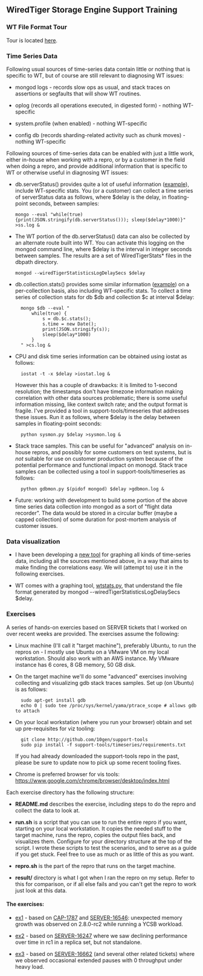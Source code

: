 ## WiredTiger Storage Engine Support Training

### WT File Format Tour

Tour is located [here](../mdb-wt/tour.md).

### Time Series Data

Following usual sources of time-series data contain little or nothing
that is specific to WT, but of course are still relevant to diagnosing
WT issues:

* mongod logs - records slow ops as usual, and stack traces
  on assertions or segfaults that will show WT routines.

* oplog (records all operations executed, in digested form) - nothing
  WT-specific

* system.profile (when enabled) - nothing WT-specific

* config db (records sharding-related activity such as chunk moves) -
  nothing WT-specific

Following sources of time-series data can be enabled with just a
little work, either in-house when working with a repro, or by a
customer in the field when doing a repro, and provide additional
information that is specific to WT or otherwise useful in diagnosing
WT issues:

* db.serverStatus() provides quite a lot of useful information
  ([example](ex-ss.json)), include WT-specific stats. You (or a
  customer) can collect a time series of serverStatus data as follows,
  where $delay is the delay, in floating-point seconds, between
  samples:

      mongo --eval "while(true) {print(JSON.stringify(db.serverStatus())); sleep($delay*1000)}" >ss.log &

* The WT portion of the db.serverStatus() data can also be collected
  by an alternate route built into WT. You can activate this logging
  on the mongod command line, where $delay is the interval in integer
  seconds between samples. The results are a set of WiredTigerStats\*
  files in the dbpath directory.

      mongod --wiredTigerStatisticsLogDelaySecs $delay

* db.collection.stats() provides some similar information
  ([example](ex-cs.json)) on a per-collection basis, also including
  WT-specific stats. To collect a time series of collection stats for
  db $db and collection $c at interval $delay:

        mongo $db --eval "
            while(true) {
                s = db.$c.stats();
                s.time = new Date();
                print(JSON.stringify(s));
                sleep($delay*1000)
            }
        " >cs.log &

* CPU and disk time series information can be obtained using iostat as
  follows:

        iostat -t -x $delay >iostat.log &

  However this has a couple of drawbacks: it is limited to 1-second
  resolution; the timestamps don't have timezone information making
  correlation with other data sources problematic; there is some
  useful information missing, like context switch rate; and the output
  format is fragile. I've provided a tool in support-tools/timeseries
  that addresses these issues. Run it as follows, where $delay is the
  delay between samples in floating-point seconds:

        python sysmon.py $delay >sysmon.log &

* Stack trace samples. This can be useful for "advanced" analysis on
  in-house repros, and possibly for some customers on test systems,
  but is *not* suitable for use on customer production system because
  of the potential performance and functional impact on monogd. Stack
  trace samples can be collected using a tool in
  support-tools/timeseries as follows:

        python gdbmon.py $(pidof mongod) $delay >gdbmon.log &

* Future: working with development to build some portion of the above
  time series data collection into mongod as a sort of "flight data
  recorder". The data would be stored in a circular buffer (maybe a
  capped collection) of some duration for post-mortem analysis of
  customer issues.

### Data visualization

* I have been developing a [new tool](../timeseries) for graphing all
  kinds of time-series data, including all the sources mentioned
  above, in a way that aims to make finding the correlations easy. We
  will (attempt to) use it in the following exercises.

* WT comes with a graphing tool,
  [wtstats.py](https://github.com/wiredtiger/wiredtiger/blob/master/tools/wtstats.py),
  that understand the file format generated by mongod
  --wiredTigerStatisticsLogDelaySecs $delay.

### Exercises

A series of hands-on exercies based on SERVER tickets that I worked on
over recent weeks are provided.  The exercises assume the following:

* Linux machine (I'll call it "target machine"), preferably Ubuntu, to
  run the repros on - I mostly use Ubuntu on a VMware VM on my local
  workstation. Should also work with an AWS instance. My VMware
  instance has 6 cores, 8 GB memory, 50 GB disk.

* On the target machine we'll do some "advanced" exercises involving
  collecting and visualizing gdb stack traces samples. Set up (on
  Ubuntu) is as follows:

        sudo apt-get install gdb
        echo 0 | sudo tee /proc/sys/kernel/yama/ptrace_scope # allows gdb to attach

* On your local workstation (where you run your browser) obtain and
  set up pre-requisites for viz tooling:

        git clone http://github.com/10gen/support-tools
        sudo pip install -f support-tools/timeseries/requirements.txt

  If you had already downloaded the support-tools repo in the past,
  please be sure to update now to pick up some recent tooling fixes.

* Chrome is preferred browser for vis tools: https://www.google.com/chrome/browser/desktop/index.html

Each exercise directory has the following structure:

* **README.md** describes the exercise, including steps to do the repro
  and collect the data to look at.

* **run.sh** is a script that you can use to run the entire repro if you
  want, starting on your local workstation. It copies the needed stuff
  to the target machine, runs the repro, copies the output files back,
  and visualizes them. Configure for your directory structure at the
  top of the script. I wrote these scripts to test the scenarios, and
  to serve as a guide if you get stuck. Feel free to use as much or as
  little of this as you want.

* **repro.sh** is the part of the repro that runs on the target machine.

* **result/** directory is what I got when I ran the repro on my
  setup. Refer to this for comparison, or if all else fails and you
  can't get the repro to work just look at this data.


#### The exercises:

* [ex1](ex1) - based on
  [CAP-1787](https://jira.mongodb.org/browse/CAP-1787) and
  [SERVER-16546](https://jira.mongodb.org/browse/SERVER-16546):
  unexpected memory growth was observed on 2.8.0-rc2 while running a
  YCSB workload.

* [ex2](ex2) - based on
  [SERVER-16247](https://jira.mongodb.org/browse/SERVER-16247) where
  we saw declining performance over time in rc1 in a replica set, but
  not standalone.

* [ex3](ex3) - based on
  [SERVER-16662](https://jira.mongodb.org/browse/SERVER-16662) (and
  several other related tickets) where we observed occasional extended
  pauses with 0 throughput under heavy load.
